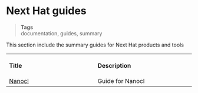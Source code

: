 <h1 id="nxtmdoc-meta-title">Next Hat guides</h1>

<blockquote class="tags">
 <strong>Tags</strong>
 </br>
 <span id="nxtmdoc-meta-keywords">
  documentation, guides, summary
 </span>
</blockquote>

<p id="nxtmdoc-meta-description">
This section include the summary guides for Next Hat products and tools
</p>

<table width="100%">
  <tr>
    <th align="left">
      <img class="nxtmdoc-delete" width="506" height="1" />
      <p>Title</p>
    </th>
    <th align="left">
      <img class="nxtmdoc-delete" width="506" height="1" />
      <p>Description</p>
    </th>
  </tr>
  <tr>
    <td>
      <a href="./nanocl/get-started/1.orientation-and-setup.md">Nanocl</a>
    </td>
    <td>
      Guide for Nanocl
    </td>
  </tr>
</table>
